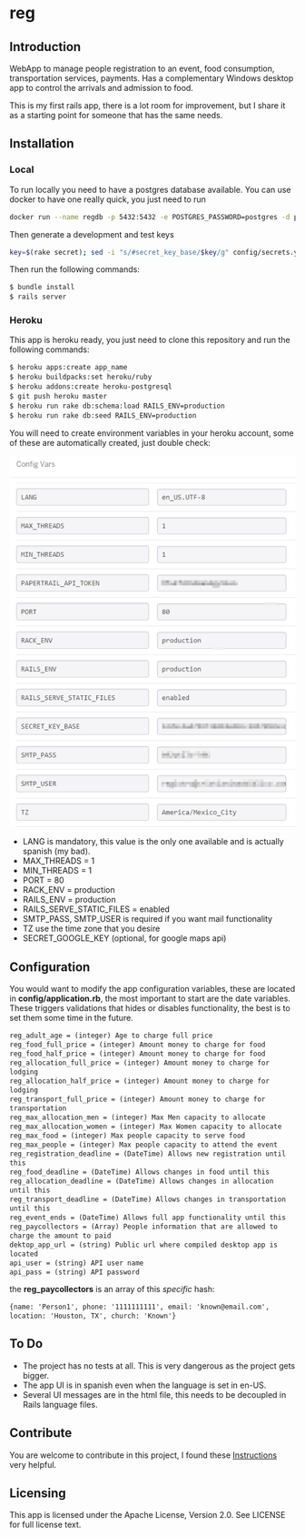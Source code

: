 # reg

## Introduction
WebApp to manage people registration to an event, food consumption, 
transportation services, payments. 
Has a complementary Windows desktop app to control the arrivals and 
admission to food.

This is my first rails app, there is a lot room for improvement, 
but I share it as a starting point for someone that has the same needs.

## Installation

### Local

To run locally you need to have a postgres database available. You can use docker
to have one really quick, you just need to run

```sh
docker run --name regdb -p 5432:5432 -e POSTGRES_PASSWORD=postgres -d postgres
```

Then generate a development and test keys

```sh
key=$(rake secret); sed -i "s/#secret_key_base/$key/g" config/secrets.yml
``` 

Then run the following commands:
```sh
$ bundle install
$ rails server
```

### Heroku
This app is heroku ready, you just need to clone this repository and run
the following commands:

```sh
$ heroku apps:create app_name
$ heroku buildpacks:set heroku/ruby
$ heroku addons:create heroku-postgresql
$ git push heroku master
$ heroku run rake db:schema:load RAILS_ENV=production
$ heroku run rake db:seed RAILS_ENV=production
```

You will need to create environment variables in your heroku account,
some of these are automatically created, just double check:

![DB Url](/github/vars.png)

* LANG is mandatory, this value is the only one available and is actually spanish (my bad).
* MAX_THREADS = 1
* MIN_THREADS = 1
* PORT = 80
* RACK_ENV = production
* RAILS_ENV = production
* RAILS_SERVE_STATIC_FILES = enabled
* SMTP_PASS, SMTP_USER is required if you want mail functionality
* TZ use the time zone that you desire
* SECRET_GOOGLE_KEY (optional, for google maps api)
    
## Configuration
You would want to modify the app configuration variables, these are located
in **config/application.rb**, the most important to start are the date variables.
These triggers validations that hides or disables functionality, the best is to set
them some time in the future.

    reg_adult_age = (integer) Age to charge full price
    reg_food_full_price = (integer) Amount money to charge for food
    reg_food_half_price = (integer) Amount money to charge for food
    reg_allocation_full_price = (integer) Amount money to charge for lodging
    reg_allocation_half_price = (integer) Amount money to charge for lodging
    reg_transport_full_price = (integer) Amount money to charge for transportation
    reg_max_allocation_men = (integer) Max Men capacity to allocate
    reg_max_allocation_women = (integer) Max Women capacity to allocate
    reg_max_food = (integer) Max people capacity to serve food
    reg_max_people = (integer) Max people capacity to attend the event
    reg_registration_deadline = (DateTime) Allows new registration until this
    reg_food_deadline = (DateTime) Allows changes in food until this
    reg_allocation_deadline = (DateTime) Allows changes in allocation until this
    reg_transport_deadline = (DateTime) Allows changes in transportation until this
    reg_event_ends = (DateTime) Allows full app functionality until this
    reg_paycollectors = (Array) People information that are allowed to charge the amount to paid
    dektop_app_url = (string) Public url where compiled desktop app is located
    api_user = (string) API user name
    api_pass = (string) API password
    
the **reg_paycollectors** is an array of this *specific* hash:

    {name: 'Person1', phone: '1111111111', email: 'known@email.com', location: 'Houston, TX', church: 'Known'}

## To Do

* The project has no tests at all. This is very dangerous as the project gets bigger.
* The app UI is in spanish even when the language is set in en-US.
* Several UI messages are in the html file, this needs to be decoupled in Rails language files.

## Contribute

You are welcome to contribute in this project, I found these [Instructions](https://gist.github.com/MarcDiethelm/7303312) 
very helpful.

## Licensing

This app is licensed under the Apache License, Version 2.0. See LICENSE for full license text.